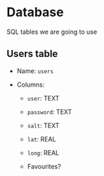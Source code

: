 Database
========

SQL tables we are going to use

Users table
-----------

- Name: `users`

- Columns:

    - `user`: TEXT

    - `password`: TEXT

    - `salt`: TEXT

    - `lat`: REAL

    - `long`: REAL

    - Favourites?
